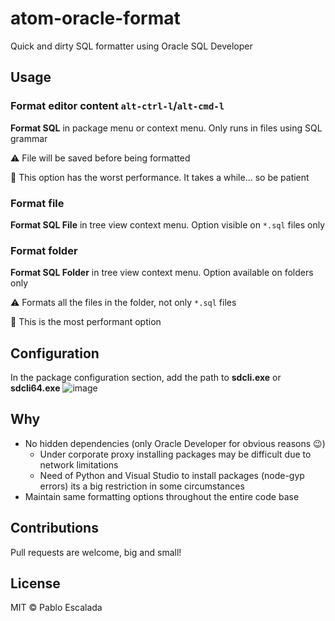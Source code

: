 # atom-oracle-format

Quick and dirty SQL formatter using Oracle SQL Developer

## Usage

### Format editor content `alt-ctrl-l`/`alt-cmd-l`

**Format SQL** in package menu or context menu. Only runs in files using SQL grammar

:warning: File will be saved before being formatted

:snail: This option has the worst performance. It takes a while... so be patient

### Format file

**Format SQL File** in tree view context menu. Option visible on `*.sql` files only

### Format folder

**Format SQL Folder** in tree view context menu. Option available on folders only

:warning: Formats all the files in the folder, not only `*.sql` files

:rabbit2: This is the most performant option

## Configuration

In the package configuration section, add the path to **sdcli.exe** or **sdcli64.exe**
![image](https://cloud.githubusercontent.com/assets/1185591/11654841/0a1e77a0-9da9-11e5-8102-f6a47a438e3b.png)

## Why

* No hidden dependencies (only Oracle Developer for obvious reasons :wink:)
  * Under corporate proxy installing packages may be difficult due to network limitations
  * Need of Python and Visual Studio to install packages (node-gyp errors) its a big restriction in some circumstances
* Maintain same formatting options throughout the entire code base

## Contributions

Pull requests are welcome, big and small!

## License

MIT © Pablo Escalada
